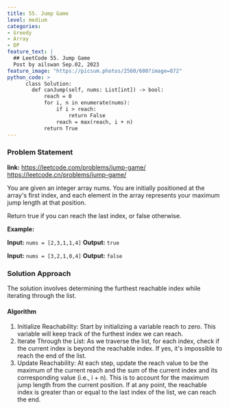 ```yaml
---
title: 55. Jump Game
level: medium
categories:
- Greedy
- Array
- DP
feature_text: |
  ## LeetCode 55. Jump Game
  Post by ailswan Sep.02, 2023
feature_image: "https://picsum.photos/2560/600?image=872"
python_code: >
      class Solution:
        def canJump(self, nums: List[int]) -> bool:
            reach = 0
            for i, n in enumerate(nums):
                if i > reach:
                    return False
                reach = max(reach, i + n)
            return True
---
```


### Problem Statement
**link:**
https://leetcode.com/problems/jump-game/
https://leetcode.cn/problems/jump-game/

You are given an integer array nums. You are initially positioned at the array's first index, and each element in the array represents your maximum jump length at that position.

Return true if you can reach the last index, or false otherwise.

**Example:**

**Input:** `nums = [2,3,1,1,4]`
**Output:** `true`

**Input:** `nums = [3,2,1,0,4]`
**Output:** `false`


### Solution Approach

The solution involves determining the furthest reachable index while iterating through the list.

#### Algorithm

1. Initialize Reachability: Start by initializing a variable reach to zero. This variable will keep track of the furthest index we can reach.
2. Iterate Through the List: As we traverse the list, for each index, check if the current index is beyond the reachable index. If yes, it's impossible to reach the end of the list.
3. Update Reachability: At each step, update the reach value to be the maximum of the current reach and the sum of the current index and its corresponding value (i.e., i + n). This is to account for the maximum jump length from the current position. If at any point, the reachable index is greater than or equal to the last index of the list, we can reach the end.
